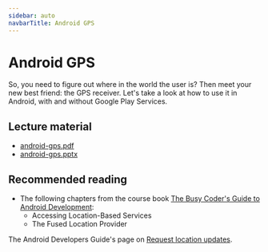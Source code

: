 ```yaml
---
sidebar: auto
navbarTitle: Android GPS
---
```


# Android GPS
So, you need to figure out where in the world the user is? Then meet your new best friend: the GPS receiver. Let's take a look at how to use it in Android, with and without Google Play Services.

## Lecture material
* [android-gps.pdf](android-gps.pdf)
* [android-gps.pptx](android-gps.pptx)

## Recommended reading
* The following chapters from the course book [The Busy Coder's Guide to Android Development](https://wares.commonsware.com/app/internal/book/Android/page/chap-preface-001.html):
    * Accessing Location-Based Services
    * The Fused Location Provider

The Android Developers Guide's page on [Request location updates](https://developer.android.com/training/location/request-updates).